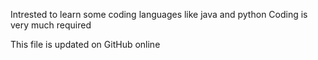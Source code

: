 Intrested to learn some coding languages like java and python
Coding is very much required


This file is updated on GitHub online
